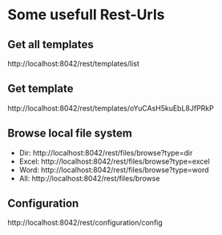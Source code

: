 # Some usefull Rest-Urls

## Get all templates
http://localhost:8042/rest/templates/list

## Get template
http://localhost:8042/rest/templates/oYuCAsH5kuEbL8JfPRkP

## Browse local file system
* Dir: http://localhost:8042/rest/files/browse?type=dir
* Excel: http://localhost:8042/rest/files/browse?type=excel
* Word: http://localhost:8042/rest/files/browse?type=word
* All: http://localhost:8042/rest/files/browse

## Configuration
http://localhost:8042/rest/configuration/config